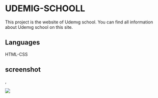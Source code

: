 
<h1>UDEMIG-SCHOOLL</h1>

This project is the website of Udemıg school. You can find all information about Udemıg school on this site.

<h2> Languages </h2>

HTML-CSS

<h2> screenshot </h2>,

![](projeckt.gif)

